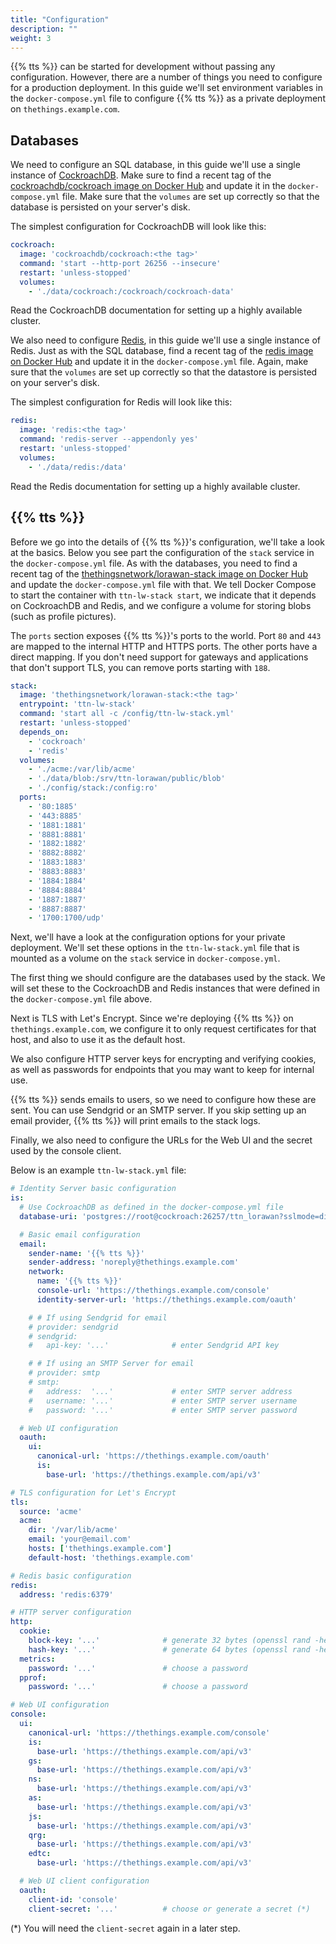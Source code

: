 ```yaml
---
title: "Configuration"
description: ""
weight: 3
---
```


{{% tts %}} can be started for development without passing any configuration. However, there are a number of things you need to configure for a production deployment. In this guide we'll set environment variables in the `docker-compose.yml` file to configure {{% tts %}} as a private deployment on `thethings.example.com`.

## Databases

We need to configure an SQL database, in this guide we'll use a single instance of [CockroachDB](https://www.cockroachlabs.com/). Make sure to find a recent tag of the [cockroachdb/cockroach image on Docker Hub](https://hub.docker.com/r/cockroachdb/cockroach/tags) and update it in the `docker-compose.yml` file. Make sure that the `volumes` are set up correctly so that the database is persisted on your server's disk.

The simplest configuration for CockroachDB will look like this:

```yaml
cockroach:
  image: 'cockroachdb/cockroach:<the tag>'
  command: 'start --http-port 26256 --insecure'
  restart: 'unless-stopped'
  volumes:
    - './data/cockroach:/cockroach/cockroach-data'
```

Read the CockroachDB documentation for setting up a highly available cluster.

We also need to configure [Redis](https://redis.io/), in this guide we'll use a single instance of Redis. Just as with the SQL database, find a recent tag of the [redis image on Docker Hub](https://hub.docker.com/_/redis?tab=tags) and update it in the `docker-compose.yml` file. Again, make sure that the `volumes` are set up correctly so that the datastore is persisted on your server's disk.

The simplest configuration for Redis will look like this:

```yaml
redis:
  image: 'redis:<the tag>'
  command: 'redis-server --appendonly yes'
  restart: 'unless-stopped'
  volumes:
    - './data/redis:/data'
```

Read the Redis documentation for setting up a highly available cluster.

## {{% tts %}}

Before we go into the details of {{% tts %}}'s configuration, we'll take a look at the basics. Below you see part the configuration of the `stack` service in the `docker-compose.yml` file. As with the databases, you need to find a recent tag of the [thethingsnetwork/lorawan-stack image on Docker Hub](https://hub.docker.com/r/thethingsnetwork/lorawan-stack/tags) and update the `docker-compose.yml` file with that. We tell Docker Compose to start the container with `ttn-lw-stack start`, we indicate that it depends on CockroachDB and Redis, and we configure a volume for storing blobs (such as profile pictures).

The `ports` section exposes {{% tts %}}'s ports to the world. Port `80` and `443` are mapped to the internal HTTP and HTTPS ports. The other ports have a direct mapping. If you don't need support for gateways and applications that don't support TLS, you can remove ports starting with `188`.

```yaml
stack:
  image: 'thethingsnetwork/lorawan-stack:<the tag>'
  entrypoint: 'ttn-lw-stack'
  command: 'start all -c /config/ttn-lw-stack.yml'
  restart: 'unless-stopped'
  depends_on:
    - 'cockroach'
    - 'redis'
  volumes:
    - './acme:/var/lib/acme'
    - './data/blob:/srv/ttn-lorawan/public/blob'
    - './config/stack:/config:ro'
  ports:
    - '80:1885'
    - '443:8885'
    - '1881:1881'
    - '8881:8881'
    - '1882:1882'
    - '8882:8882'
    - '1883:1883'
    - '8883:8883'
    - '1884:1884'
    - '8884:8884'
    - '1887:1887'
    - '8887:8887'
    - '1700:1700/udp'
```

Next, we'll have a look at the configuration options for your private deployment. We'll set these options in the `ttn-lw-stack.yml` file that is mounted as a volume on the `stack` service in `docker-compose.yml`.

The first thing we should configure are the databases used by the stack. We will
set these to the CockroachDB and Redis instances that were defined in the
`docker-compose.yml` file above.

Next is TLS with Let's Encrypt. Since we're deploying {{% tts %}} on
`thethings.example.com`, we configure it to only request certificates for that
host, and also to use it as the default host.

We also configure HTTP server keys for encrypting and verifying cookies, as well
as passwords for endpoints that you may want to keep for internal use.

{{% tts %}} sends emails to users, so we need to configure how these are sent.
You can use Sendgrid or an SMTP server. If you skip setting up an email provider,
{{% tts %}} will print emails to the stack logs.

Finally, we also need to configure the URLs for the Web UI and the secret used
by the console client.

Below is an example `ttn-lw-stack.yml` file:

```yaml
# Identity Server basic configuration
is:
  # Use CockroachDB as defined in the docker-compose.yml file
  database-uri: 'postgres://root@cockroach:26257/ttn_lorawan?sslmode=disable'

  # Basic email configuration
  email:
    sender-name: '{{% tts %}}'
    sender-address: 'noreply@thethings.example.com'
    network:
      name: '{{% tts %}}'
      console-url: 'https://thethings.example.com/console'
      identity-server-url: 'https://thethings.example.com/oauth'

    # # If using Sendgrid for email
    # provider: sendgrid
    # sendgrid:
    #   api-key: '...'              # enter Sendgrid API key

    # # If using an SMTP Server for email
    # provider: smtp
    # smtp:
    #   address:  '...'             # enter SMTP server address
    #   username: '...'             # enter SMTP server username
    #   password: '...'             # enter SMTP server password

  # Web UI configuration
  oauth:
    ui:
      canonical-url: 'https://thethings.example.com/oauth'
      is:
        base-url: 'https://thethings.example.com/api/v3'

# TLS configuration for Let's Encrypt
tls:
  source: 'acme'
  acme:
    dir: '/var/lib/acme'
    email: 'your@email.com'
    hosts: ['thethings.example.com']
    default-host: 'thethings.example.com'

# Redis basic configuration
redis:
  address: 'redis:6379'

# HTTP server configuration
http:
  cookie:
    block-key: '...'              # generate 32 bytes (openssl rand -hex 32)
    hash-key: '...'               # generate 64 bytes (openssl rand -hex 64)
  metrics:
    password: '...'               # choose a password
  pprof:
    password: '...'               # choose a password

# Web UI configuration
console:
  ui:
    canonical-url: 'https://thethings.example.com/console'
    is:
      base-url: 'https://thethings.example.com/api/v3'
    gs:
      base-url: 'https://thethings.example.com/api/v3'
    ns:
      base-url: 'https://thethings.example.com/api/v3'
    as:
      base-url: 'https://thethings.example.com/api/v3'
    js:
      base-url: 'https://thethings.example.com/api/v3'
    qrg:
      base-url: 'https://thethings.example.com/api/v3'
    edtc:
      base-url: 'https://thethings.example.com/api/v3'

  # Web UI client configuration
  oauth:
    client-id: 'console'
    client-secret: '...'          # choose or generate a secret (*)
```

(*) You will need the `client-secret` again in a later step.
